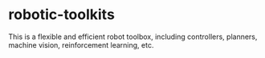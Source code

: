 # robotic-toolkits
This is a flexible and efficient robot toolbox, including controllers, planners, machine vision, reinforcement learning, etc.


